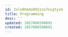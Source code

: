 ```yaml
---
id: 2xlo8hm4o892zzo7nigtyzm
title: Programming
desc: ''
updated: 1657806590091
created: 1657806590091
---
```

